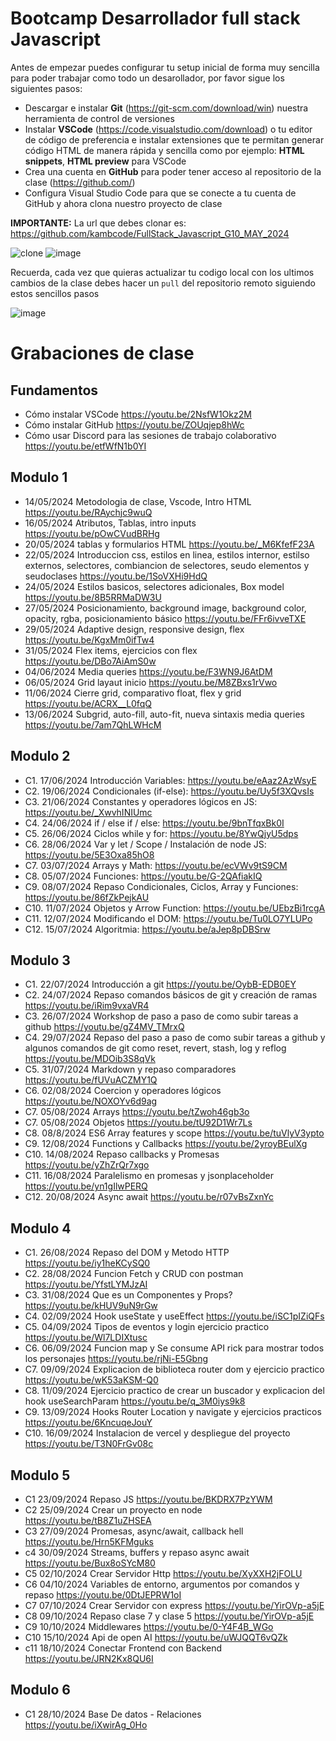 # Bootcamp Desarrollador full stack Javascript

Antes de empezar puedes configurar tu setup inicial de forma muy sencilla para poder trabajar como todo un desarollador, por favor sigue los siguientes pasos:

- Descargar e instalar **Git** (https://git-scm.com/download/win) nuestra herramienta de control de versiones
- Instalar **VSCode** (https://code.visualstudio.com/download) o tu editor de código de preferencia e instalar extensiones que te permitan generar código HTML de manera rápida y sencilla como por ejemplo: **HTML snippets**, **HTML preview** para VSCode
- Crea una cuenta en **GitHub** para poder tener acceso al repositorio de la clase (https://github.com/)
- Configura Visual Studio Code para que se conecte a tu cuenta de GitHub y ahora clona nuestro proyecto de clase

**IMPORTANTE:** La url que debes clonar es: https://github.com/kambcode/FullStack_Javascript_G10_MAY_2024

![clone](https://github.com/kambcode/FullStack_Javascript_G3_2023_09_04/assets/137812574/b49be206-5c67-40e8-a567-bdd957c549eb)
![image](https://github.com/KamiloMontoya/kambcode_g1/assets/11945476/ca0ce2ad-72ec-431d-b3e1-55b84c64ec13)

Recuerda, cada vez que quieras actualizar tu codigo local con los ultimos cambios de la clase debes hacer un `pull` del repositorio remoto siguiendo estos sencillos pasos

![image](https://github.com/KamiloMontoya/kambcode_g1/assets/11945476/8d8f7da6-aa4c-4d67-9dec-59cd360bda0f)

# Grabaciones de clase

## Fundamentos

- Cómo instalar VSCode https://youtu.be/2NsfW1Okz2M
- Cómo instalar GitHub https://youtu.be/ZOUqjep8hWc
- Cómo usar Discord para las sesiones de trabajo colaborativo https://youtu.be/etfWfN1b0YI

## Modulo 1

- 14/05/2024 Metodologia de clase, Vscode, Intro HTML https://youtu.be/RAychjc9wuQ
- 16/05/2024 Atributos, Tablas, intro inputs https://youtu.be/pOwCVudBRHg
- 20/05/2024 tablas y formularios HTML https://youtu.be/_M6KfefF23A
- 22/05/2024 Introduccion css, estilos en linea, estilos internor, estilso externos, selectores, combiancion de selectores, seudo elementos y seudoclases https://youtu.be/1SoVXHi9HdQ
- 24/05/2024 Estilos basicos, selectores adicionales, Box model https://youtu.be/8B5RRMaDW3U
- 27/05/2024 Posicionamiento, background image, background color, opacity, rgba, posicionamiento básico https://youtu.be/FFr6ivveTXE
- 29/05/2024 Adaptive design, responsive design, flex https://youtu.be/KgxMm0ifTw4
- 31/05/2024 Flex items, ejercicios con flex https://youtu.be/DBo7AiAmS0w
- 04/06/2024 Media queries https://youtu.be/F3WN9J6AtDM
- 06/05/2024 Grid layaut inicio https://youtu.be/M8ZBxs1rVwo
- 11/06/2024 Cierre grid, comparativo float, flex y grid https://youtu.be/ACRX__L0fqQ
- 13/06/2024 Subgrid, auto-fill, auto-fit, nueva sintaxis media queries https://youtu.be/7am7QhLWHcM

## Modulo 2

- C1. 17/06/2024 Introducción Variables: https://youtu.be/eAaz2AzWsyE
- C2. 19/06/2024 Condicionales (if-else): https://youtu.be/Uy5f3XQvsIs
- C3. 21/06/2024 Constantes y operadores lógicos en JS: https://youtu.be/_XwvhINIUmc
- C4. 24/06/2024 if / else if / else: https://youtu.be/9bnTfqxBk0I 
- C5. 26/06/2024 Ciclos while y for: https://youtu.be/8YwQjyU5dps
- C6. 28/06/2024 Var y let / Scope / Instalación de node JS: https://youtu.be/5E3Oxa85hO8
- C7. 03/07/2024 Arrays y Math: https://youtu.be/ecVWv9tS9CM
- C8. 05/07/2024 Funciones: https://youtu.be/G-2QAfiakIQ
- C9. 08/07/2024 Repaso Condicionales, Ciclos, Array y Funciones: https://youtu.be/86fZkPejkAU
- C10. 11/07/2024 Objetos y Arrow Function: https://youtu.be/UEbzBi1rcgA
- C11. 12/07/2024 Modificando el DOM: https://youtu.be/Tu0LO7YLUPo
- C12. 15/07/2024 Algoritmia: https://youtu.be/aJep8pDBSrw

## Modulo 3

- C1. 22/07/2024 Introducción a git https://youtu.be/OybB-EDB0EY
- C2. 24/07/2024 Repaso comandos básicos de git y creación de ramas https://youtu.be/iRim9vxaVR4
- C3. 26/07/2024 Workshop de paso a paso de como subir tareas a github https://youtu.be/gZ4MV_TMrxQ
- C4. 29/07/2024 Repaso del paso a paso de como subir tareas a github y algunos comandos de git como reset, revert, stash, log y reflog https://youtu.be/MDOib3S8qVk
- C5. 31/07/2024 Markdown y repaso comparadores https://youtu.be/fUVuACZMY1Q
- C6. 02/08/2024 Coercion y operadores lógicos https://youtu.be/NOXOYv6d9ag
- C7. 05/08/2024 Arrays https://youtu.be/tZwoh46gb3o
- C7. 05/08/2024 Objetos https://youtu.be/tU92D1Wr7Ls
- C8. 08/8/2024 ES6 Array features y scope https://youtu.be/tuVlyV3ypto
- C9. 12/08/2024 Functions y Callbacks https://youtu.be/2yroyBEulXg
- C10. 14/08/2024 Repaso callbacks y Promesas https://youtu.be/yZhZrQr7xgo
- C11. 16/08/2024 Paralelismo en promesas y jsonplaceholder https://youtu.be/yn1gIlwPERQ
- C12. 20/08/2024 Async await https://youtu.be/r07vBsZxnYc

## Modulo 4

- C1. 26/08/2024 Repaso del DOM y Metodo HTTP https://youtu.be/iy1heKCySQ0
- C2. 28/08/2024 Funcion Fetch y CRUD con postman https://youtu.be/YfstLYMJzAI
- C3. 31/08/2024 Que es un Componentes y Props? https://youtu.be/kHUV9uN9rGw
- C4. 02/09/2024 Hook useState y useEffect https://youtu.be/iSC1pIZiQFs
- C5. 04/09/2024 Tipos de eventos y login ejercicio practico https://youtu.be/Wl7LDIXtusc
- C6. 06/09/2024 Funcion map y Se consume API rick para mostrar todos los personajes https://youtu.be/rjNi-E5Gbng
- C7. 09/09/2024 Explicacion de biblioteca router dom y ejercicio practico https://youtu.be/wK53aKSM-Q0
- C8. 11/09/2024 Ejercicio practico de crear un buscador y explicacion del hook useSearchParam https://youtu.be/q_3M0iys9k8
- C9. 13/09/2024 Hooks Router Location y navigate y ejercicios practicos https://youtu.be/6KncuqeJouY
- C10. 16/09/2024 Instalacion de vercel y despliegue del proyecto https://youtu.be/T3N0FrGv08c

## Modulo 5

- C1 23/09/2024 Repaso JS https://youtu.be/BKDRX7PzYWM
- C2 25/09/2024 Crear un proyecto en node https://youtu.be/tB8Z1uZHSEA
- C3 27/09/2024 Promesas, async/await, callback hell https://youtu.be/Hrn5KFMguks
- c4 30/09/2024 Streams, buffers y repaso async await  https://youtu.be/Bux8oSYcM80
- C5 02/10/2024 Crear Servidor Http https://youtu.be/XyXXH2jFOLU
- C6 04/10/2024 Variables de entorno, argumentos por comandos y repaso https://youtu.be/0DtJEPRW1oI
- C7 07/10/2024 Crear Servidor con express https://youtu.be/YirOVp-a5jE
- C8 09/10/2024 Repaso clase 7 y clase 5 https://youtu.be/YirOVp-a5jE
- C9 10/10/2024 Middlewares https://youtu.be/0-Y4F4B_WGo
- C10 15/10/2024 Api de open AI https://youtu.be/uWJQQT6vQZk
- c11 18/10/2024 Conectar Frontend con Backend https://youtu.be/JRN2Kx8QU6I

## Modulo 6

- C1 28/10/2024 Base De datos - Relaciones https://youtu.be/iXwirAg_0Ho